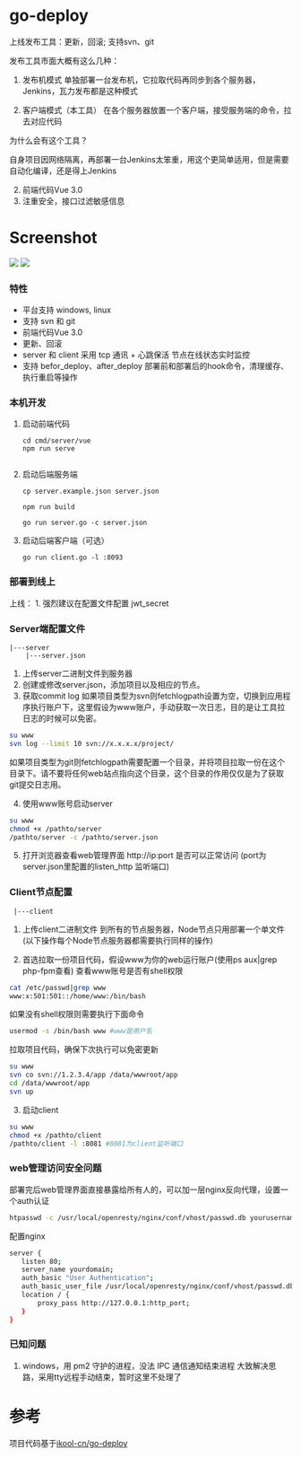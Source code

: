# go-deploy

上线发布工具：更新，回滚; 支持svn、git

发布工具市面大概有这么几种：

1. 发布机模式
   单独部署一台发布机，它拉取代码再同步到各个服务器，Jenkins，瓦力发布都是这种模式
   
2. 客户端模式（本工具）
   在各个服务器放置一个客户端，接受服务端的命令，拉去对应代码

为什么会有这个工具？

自身项目因网络隔离，再部署一台Jenkins太笨重，用这个更简单适用，但是需要自动化编译，还是得上Jenkins

2. 前端代码Vue 3.0
3. 注重安全，接口过滤敏感信息

# Screenshot
![](https://github.com/cute-angelia/go-deploy-server/blob/master/screenshot1.png)
![](https://github.com/cute-angelia/go-deploy-server/blob/master/screenshot2.png)

### 特性
- 平台支持 windows, linux
- 支持 svn 和 git
- 前端代码Vue 3.0
- 更新、回滚
- server 和 client 采用 tcp 通讯 + 心跳保活 节点在线状态实时监控
- 支持 befor_deploy、after_deploy 部署前和部署后的hook命令，清理缓存、执行重启等操作
 
 ### 本机开发
 1. 启动前端代码
    
    ```
    cd cmd/server/vue
    npm run serve
    
    
    ```
    
 2. 启动后端服务端
 
    ```
    cp server.example.json server.json 
    
    npm run build
    
    go run server.go -c server.json
    ```
 
 3. 启动后端客户端（可选）
 
    ```
    go run client.go -l :8093
    ```
 
### 部署到线上

上线：
    1. 强烈建议在配置文件配置 jwt_secret
    
 
 
### Server端配置文件
```
|---server
    |---server.json
```
 
1. 上传server二进制文件到服务器
2. 创建或修改server.json，添加项目以及相应的节点。
3. 获取commit log
   如果项目类型为svn则fetchlogpath设置为空，切换到应用程序执行账户下，这里假设为www账户，手动获取一次日志，目的是让工具拉日志的时候可以免密。
```bash
su www
svn log --limit 10 svn://x.x.x.x/project/
```
   如果项目类型为git则fetchlogpath需要配置一个目录，并将项目拉取一份在这个目录下。请不要将任何web站点指向这个目录，这个目录的作用仅仅是为了获取git提交日志用。

4. 使用www账号启动server
```bash
su www
chmod +x /pathto/server
/pathto/server -c /pathto/server.json
```
     
5. 打开浏览器查看web管理界面 http://ip:port 是否可以正常访问 (port为server.json里配置的listen_http 监听端口)

### Client节点配置
```
 |---client
```

1. 上传client二进制文件 到所有的节点服务器，Node节点只用部署一个单文件(以下操作每个Node节点服务器都需要执行同样的操作)

2. 首选拉取一份项目代码，假设www为你的web运行账户(使用ps aux|grep php-fpm查看)
   查看www账号是否有shell权限
```bash
cat /etc/passwd|grep www 
www:x:501:501::/home/www:/bin/bash
```
   如果没有shell权限则需要执行下面命令
```bash
usermod -s /bin/bash www #www是用户名
```
   拉取项目代码，确保下次执行可以免密更新
```bash
su www
svn co svn://1.2.3.4/app /data/wwwroot/app
cd /data/wwwroot/app
svn up
```
3. 启动client
```bash
su www
chmod +x /pathto/client
/pathto/client -l :8081 #8081为client监听端口
```

### web管理访问安全问题
   部署完后web管理界面直接暴露给所有人的，可以加一层nginx反向代理，设置一个auth认证
```bash
htpasswd -c /usr/local/openresty/nginx/conf/vhost/passwd.db yourusername
```
   配置nginx
```bash
server {
   listen 80;
   server_name yourdomain;
   auth_basic "User Authentication";
   auth_basic_user_file /usr/local/openresty/nginx/conf/vhost/passwd.db;
   location / {
       proxy_pass http://127.0.0.1:http_port;
   }
}
```

### 已知问题

1. windows，用 pm2 守护的进程，没法 IPC 通信通知结束进程
   大致解决思路，采用tty远程手动结束，暂时这里不处理了

# 参考

项目代码基于[ikool-cn/go-deploy](https://github.com/ikool-cn/go-deploy/)

